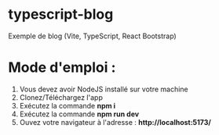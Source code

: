 # typescript-blog
Exemple de blog (Vite, TypeScript, React Bootstrap)

# Mode d'emploi :
1) Vous devez avoir NodeJS installé sur votre machine
2) Clonez/Téléchargez l'app
3) Exécutez la commande **npm i**
3) Exécutez la commande **npm run dev**
4) Ouvez votre navigateur à l'adresse : **http://localhost:5173/**
